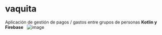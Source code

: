 # vaquita
Aplicación de gestión de pagos / gastos entre grupos de personas
**Kotlin y Firebase**
&nbsp;
![image](https://user-images.githubusercontent.com/72845439/158234832-a056f69e-4e67-4d3d-8a5c-bf9887816579.png)
